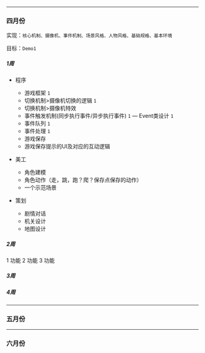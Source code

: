 - - -
### 四月份

实现：``核心机制、摄像机、事件机制、场景风格、人物风格、基础规格、基本环境``

目标：``Demo1``

##### 1周

* 程序
  - 游戏框架  ``1``
  - 切换机制>摄像机切换的逻辑 ``1``
  - 切换机制>摄像机特效
  - 事件触发机制(同步执行事件/异步执行事件) ``1``
  — Event类设计 ``1``
  - 事件队列  ``1``
  - 事件处理  ``1``
  - 游戏保存
  - 游戏保存提示的UI及对应的互动逻辑

* 美工
  - 角色建模
  - 角色动作（走，跳，跑？爬？保存点保存的动作）
  - 一个示范场景

* 策划
  - 剧情对话
  - 机关设计
  - 地图设计

##### 2周

1 功能
2 功能
3 功能

##### 3周

##### 4周

- - -
### 五月份
- - -
### 六月份
